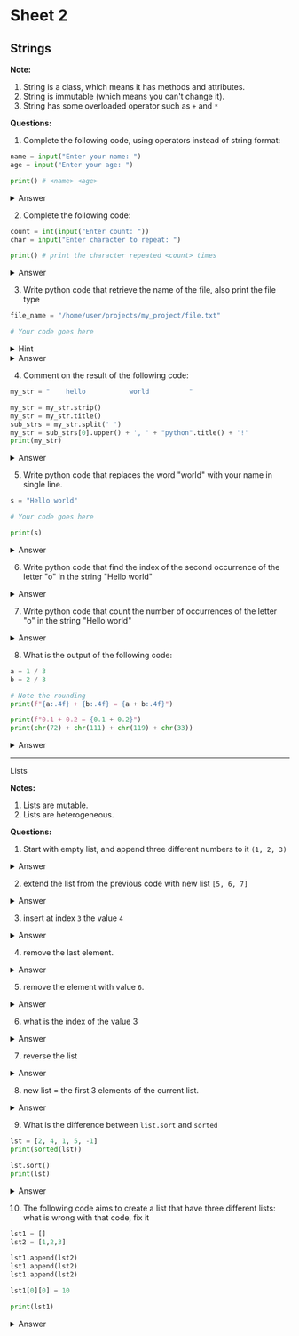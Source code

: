 # Sheet 2

## Strings

**Note:** 
1. String is a class, which means it has methods and attributes.
2. String is immutable (which means you can't change it).
3. String has some overloaded operator such as `+` and `*`

**Questions:**

1. Complete the following code, using operators instead of string format:

```python
name = input("Enter your name: ")
age = input("Enter your age: ")

print() # <name> <age>
```


<details>
<summary>Answer</summary>

```python
name = input("Enter your name: ")
age = input("Enter your age: ")

print(name + ' ' + age)
```

</details>

2. Complete the following code:

```python
count = int(input("Enter count: "))
char = input("Enter character to repeat: ")

print() # print the character repeated <count> times
```

<details>
<summary>Answer</summary>

```python
count = int(input("Enter count: "))
char = input("Enter character to repeat: ")

print(char * count)
```

</details>

3. Write python code that retrieve the name of the file, also print the file
   type

```python
file_name = "/home/user/projects/my_project/file.txt"

# Your code goes here
```

<details>
<summary>Hint</summary>

You may use split method to split the file name from the path
and use indexing to get the last element.

</details>


<details>
<summary>Answer</summary>

```python
file_name = "/home/user/projects/my_project/file.txt"

file_split = file_name.split('/')[-1]
file_name, file_type = file_split.split('.')

print(file_name, file_type)
```

</details>

4. Comment on the result of the following code:

```python
my_str = "    hello           world          "

my_str = my_str.strip()
my_str = my_str.title()
sub_strs = my_str.split(' ')
my_str = sub_strs[0].upper() + ', ' + "python".title() + '!'
print(my_str)
```

<details>
<summary>Answer</summary>

```
1. Strips the leading and trailing spaces.
2. Converts the string to title case. (first letter of each word is uppercase)
3. Splits the string into a list of substrings.
4. Converts the first substring to uppercase and concatenates it with "python".

hello           world
Hello           World
['Hello', '', '', '', '', '', '', '', '', '', '', 'World']
Hello, Python!
```

</details>

5. Write python code that replaces the word "world" with your name in single
   line.

```python
s = "Hello world"

# Your code goes here

print(s)
```

<details>
<summary>Answer</summary>

```python
s = "Hello world"

s = s.replace('world', 'Ahmed')

print(s)
```

</details>

6. Write python code that find the index of the second occurrence of the letter "o" in the string "Hello world"

<details>
<summary>Answer</summary>

```python
s = "Hello world"

print(s.find('o', s.find('o') + 1))
```

</details>

7. Write python code that count the number of occurrences of the letter "o" in the string "Hello world"

<details>
<summary>Answer</summary>

```python
s = "Hello world"

print(s.count('o'))
```

</details>

8. What is the output of the following code:

```python
a = 1 / 3
b = 2 / 3

# Note the rounding
print(f"{a:.4f} + {b:.4f} = {a + b:.4f}")

print(f"0.1 + 0.2 = {0.1 + 0.2}")
print(chr(72) + chr(111) + chr(119) + chr(33))
```

<details>
<summary>Answer</summary>

```
0.3333 + 0.6667 = 1.0000

# this is an issue with floating point number representation in the cpu
0.1 + 0.2 = 0.30000000000000004 

# casting to char using chr (you don't need to the memorize corresponding to it)
How!
```

</details>

---

Lists

**Notes:**
1. Lists are mutable.
2. Lists are heterogeneous.

**Questions:**

1. Start with empty list, and append three different numbers to it `(1, 2, 3)`

<details>
<summary>Answer</summary>

```python
lst = []

lst.append(1)
lst.append(2)
lst.append(3)
# lst = [1, 2, 3]
```

</details>

2. extend the list from the previous code with new list `[5, 6, 7]`

<details>
<summary>Answer</summary>

```python
lst.extend([5, 6, 7])
# lst = [1, 2, 3, 5, 6, 7]
```

</details>

3. insert at index `3` the value `4` 

<details>
<summary>Answer</summary>

```python
lst.insert(3, 4)
# lst = [1, 2, 3, 4, 5, 6, 7]
```

</details>

4. remove the last element.

<details>
<summary>Answer</summary>

```python
lst.pop()
# lst = [1, 2, 3, 4, 5, 6]
```

</details>

5. remove the element with value `6`.

<details>
<summary>Answer</summary>

```python
lst.remove(6)
# lst = [1, 2, 3, 4, 5]
```

</details>

6. what is the index of the value 3

<details>
<summary>Answer</summary>

```python
print(lst.index(3))
# 2
```

</details>

7. reverse the list

<details>
<summary>Answer</summary>

```python
lst.reverse()
# lst = [5, 4, 3, 2, 1]
```

</details>

8. new list = the first 3 elements of the current list.

<details>
<summary>Answer</summary>

```python
new_list = lst[:3]
# new_list = [1, 2, 3]
```

</details>

9. What is the difference between `list.sort` and `sorted`

```python
lst = [2, 4, 1, 5, -1]
print(sorted(lst))

lst.sort()
print(lst)
```

<details>
<summary>Answer</summary>

```
lst.sort() will change the list in place,
    while sorted will return a new list.
```

</details>

10. The following code aims to create a list that have three different lists:
what is wrong with that code, fix it

```python
lst1 = []
lst2 = [1,2,3]

lst1.append(lst2)
lst1.append(lst2)
lst1.append(lst2)

lst1[0][0] = 10

print(lst1)
```

<details>
<summary>Answer</summary>

```python
lst1 = []
lst2 = [1,2,3]

lst1.append(lst2.copy())
lst1.append(lst2.copy())
lst1.append(lst2[:])

lst1[0][0] = 10

print(lst1)
```

</details>
